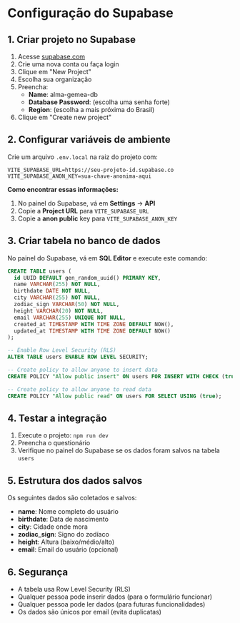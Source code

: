 # Configuração do Supabase

## 1. Criar projeto no Supabase

1. Acesse [supabase.com](https://supabase.com)
2. Crie uma nova conta ou faça login
3. Clique em "New Project"
4. Escolha sua organização
5. Preencha:
   - **Name**: alma-gemea-db
   - **Database Password**: (escolha uma senha forte)
   - **Region**: (escolha a mais próxima do Brasil)
6. Clique em "Create new project"

## 2. Configurar variáveis de ambiente

Crie um arquivo `.env.local` na raiz do projeto com:

```env
VITE_SUPABASE_URL=https://seu-projeto-id.supabase.co
VITE_SUPABASE_ANON_KEY=sua-chave-anonima-aqui
```

**Como encontrar essas informações:**
1. No painel do Supabase, vá em **Settings** → **API**
2. Copie a **Project URL** para `VITE_SUPABASE_URL`
3. Copie a **anon public** key para `VITE_SUPABASE_ANON_KEY`

## 3. Criar tabela no banco de dados

No painel do Supabase, vá em **SQL Editor** e execute este comando:

```sql
CREATE TABLE users (
  id UUID DEFAULT gen_random_uuid() PRIMARY KEY,
  name VARCHAR(255) NOT NULL,
  birthdate DATE NOT NULL,
  city VARCHAR(255) NOT NULL,
  zodiac_sign VARCHAR(50) NOT NULL,
  height VARCHAR(20) NOT NULL,
  email VARCHAR(255) UNIQUE NOT NULL,
  created_at TIMESTAMP WITH TIME ZONE DEFAULT NOW(),
  updated_at TIMESTAMP WITH TIME ZONE DEFAULT NOW()
);

-- Enable Row Level Security (RLS)
ALTER TABLE users ENABLE ROW LEVEL SECURITY;

-- Create policy to allow anyone to insert data
CREATE POLICY "Allow public insert" ON users FOR INSERT WITH CHECK (true);

-- Create policy to allow anyone to read data
CREATE POLICY "Allow public read" ON users FOR SELECT USING (true);
```

## 4. Testar a integração

1. Execute o projeto: `npm run dev`
2. Preencha o questionário
3. Verifique no painel do Supabase se os dados foram salvos na tabela `users`

## 5. Estrutura dos dados salvos

Os seguintes dados são coletados e salvos:

- **name**: Nome completo do usuário
- **birthdate**: Data de nascimento
- **city**: Cidade onde mora
- **zodiac_sign**: Signo do zodíaco
- **height**: Altura (baixo/médio/alto)
- **email**: Email do usuário (opcional)

## 6. Segurança

- A tabela usa Row Level Security (RLS)
- Qualquer pessoa pode inserir dados (para o formulário funcionar)
- Qualquer pessoa pode ler dados (para futuras funcionalidades)
- Os dados são únicos por email (evita duplicatas)





